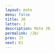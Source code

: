 ```yaml
---
layout: mote
menu: false
title: J8
letter: J
description: Mote J8
permalink: /J8/
prev: J7
next: K1
---
```

